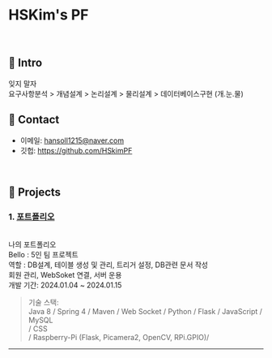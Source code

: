 # HSKim's PF
>

</br>

## :pushpin: Intro
잊지 말자 <br>
요구사항분석 > 개념설계 > 논리설계 > 물리설계 > 데이터베이스구현 (개.눈.물)
</br>

## :pushpin: Contact
- 이메일: hansoll1215@naver.com
- 깃헙: https://github.com/HSkimPF

</br>

## :pushpin: Projects
### 1. [포트폴리오](https://github.com/2023-SMHRD-KDT-IOT-4/Bello/tree/new_socket_version)
<br>
나의 포트폴리오 <br>
Bello : 5인 팀 프로젝트 <br>
역할 : DB설계, 테이블 생성 및 관리, 트리거 설정, DB관련 문서 작성 <br>
       회원 관리, WebSoket 연결, 서버 운용 <br>
개발 기간: 2024.01.04 ~ 2024.01.15<br>
 
>기술 스택:  
>Java 8 / Spring 4 / Maven / Web Socket / Python / Flask / JavaScript / MySQL <br>
>/ CSS  <br>
>/ Raspberry-Pi (Flask, Picamera2, OpenCV, RPi.GPIO)/
><br>

---

